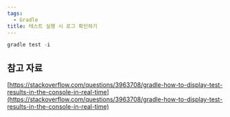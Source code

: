 ```yaml
---
tags:
  - Gradle
title: 테스트 실행 시 로그 확인하기
---
```


```groovy
gradle test -i
```

## 참고 자료

[https://stackoverflow.com/questions/3963708/gradle-how-to-display-test-results-in-the-console-in-real-time](https://stackoverflow.com/questions/3963708/gradle-how-to-display-test-results-in-the-console-in-real-time)
